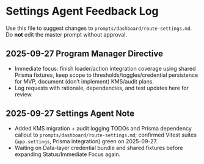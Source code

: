# Settings Agent Feedback Log

Use this file to suggest changes to `prompts/dashboard/route-settings.md`. Do **not** edit the master prompt without approval.

## 2025-09-27 Program Manager Directive
- Immediate focus: finish loader/action integration coverage using shared Prisma fixtures, keep scope to thresholds/toggles/credential persistence for MVP, document (don’t implement) KMS/audit plans.
- Log requests with rationale, dependencies, and test updates here for review.

## 2025-09-27 Settings Agent Note
- Added KMS migration + audit logging TODOs and Prisma dependency callout to `prompts/dashboard/route-settings.md`; confirmed Vitest suites (`app.settings`, Prisma integration) green on 2025-09-27.
- Waiting on Data-layer credential bundle and shared fixtures before expanding Status/Immediate Focus again.
